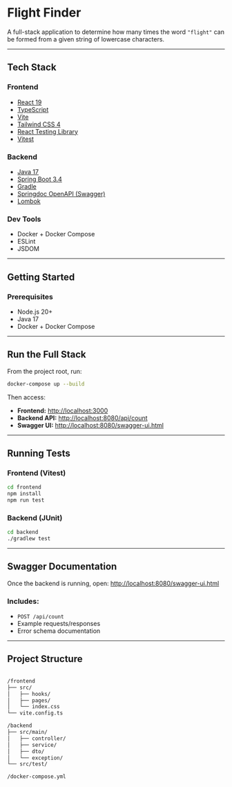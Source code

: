 # Flight Finder

A full-stack application to determine how many times the word `"flight"` can be formed from a given string of lowercase characters.

---

## Tech Stack

### Frontend

- [React 19](https://react.dev/)
- [TypeScript](https://www.typescriptlang.org/)
- [Vite](https://vitejs.dev/)
- [Tailwind CSS 4](https://tailwindcss.com/)
- [React Testing Library](https://testing-library.com/)
- [Vitest](https://vitest.dev/)

### Backend

- [Java 17](https://adoptium.net/)
- [Spring Boot 3.4](https://spring.io/projects/spring-boot)
- [Gradle](https://gradle.org/)
- [Springdoc OpenAPI (Swagger)](https://springdoc.org/)
- [Lombok](https://projectlombok.org/)

### Dev Tools

- Docker + Docker Compose
- ESLint
- JSDOM

---

## Getting Started

### Prerequisites

- Node.js 20+
- Java 17
- Docker + Docker Compose

---

## Run the Full Stack

From the project root, run:

```bash
docker-compose up --build
```

Then access:

- **Frontend:** [http://localhost:3000](http://localhost:3000)
- **Backend API:** [http://localhost:8080/api/count](http://localhost:8080/api/count)
- **Swagger UI:** [http://localhost:8080/swagger-ui.html](http://localhost:8080/swagger-ui.html)

---

## Running Tests

### Frontend (Vitest)

```bash
cd frontend
npm install
npm run test
```

### Backend (JUnit)

```bash
cd backend
./gradlew test
```

---

## Swagger Documentation

Once the backend is running, open:
[http://localhost:8080/swagger-ui.html](http://localhost:8080/swagger-ui.html)

### Includes:

- `POST /api/count`
- Example requests/responses
- Error schema documentation

---

## Project Structure

```bash

/frontend
├── src/
│   ├── hooks/
│   ├── pages/
│   └── index.css
└── vite.config.ts

/backend
├── src/main/
│   ├── controller/
│   ├── service/
│   ├── dto/
│   └── exception/
└── src/test/

/docker-compose.yml

```

